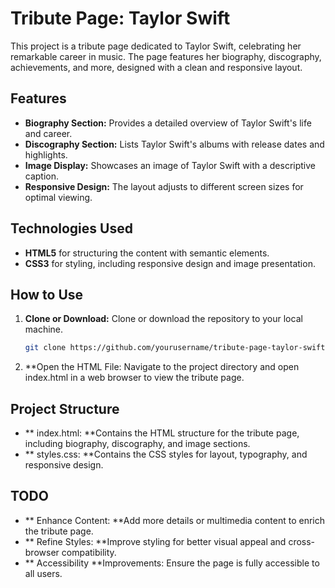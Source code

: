 # Tribute Page: Taylor Swift

This project is a tribute page dedicated to Taylor Swift, celebrating her remarkable career in music. The page features her biography, discography, achievements, and more, designed with a clean and responsive layout.

## Features

- **Biography Section:** Provides a detailed overview of Taylor Swift's life and career.
- **Discography Section:** Lists Taylor Swift's albums with release dates and highlights.
- **Image Display:** Showcases an image of Taylor Swift with a descriptive caption.
- **Responsive Design:** The layout adjusts to different screen sizes for optimal viewing.

## Technologies Used

- **HTML5** for structuring the content with semantic elements.
- **CSS3** for styling, including responsive design and image presentation.

## How to Use

1. **Clone or Download:** Clone or download the repository to your local machine.
   
   ```bash
   git clone https://github.com/yourusername/tribute-page-taylor-swift.git
 2. **Open the HTML File: Navigate to the project directory and open index.html in a web browser to view the tribute page.

## Project Structure

- ** index.html: **Contains the HTML structure for the tribute page, including biography, discography, and image sections.
- ** styles.css: **Contains the CSS styles for layout, typography, and responsive design.

## TODO

- ** Enhance Content: **Add more details or multimedia content to enrich the tribute page.
- ** Refine Styles: **Improve styling for better visual appeal and cross-browser compatibility.
- ** Accessibility **Improvements: Ensure the page is fully accessible to all users.
